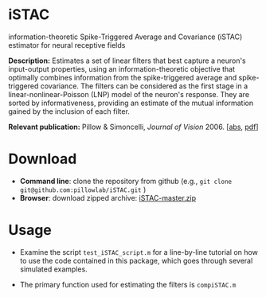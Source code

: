 # iSTAC
information-theoretic Spike-Triggered Average and Covariance (iSTAC)
estimator for neural receptive fields

**Description:** Estimates a set of linear filters that best capture a
 neuron's input-output properties, using an information-theoretic
 objective that optimally combines information from the
 spike-triggered average and spike-triggered covariance. The filters
 can be considered as the first stage in a linear-nonlinear-Poisson
 (LNP) model of the neuron's response. They are sorted by
 informativeness, providing an estimate of the mutual information
 gained by the inclusion of each filter.

**Relevant publication:**
Pillow & Simoncelli, *Journal of Vision*
2006. [[abs](http://pillowlab.princeton.edu/pubs/abs_iSTAC_JOV06.html),
      [pdf](http://pillowlab.princeton.edu/pubs/pillow_simoncelli_iSTAC_JOV06.pdf)]

Download
==========

* **Command line**: clone the repository from github (e.g., ```git
  clone git@github.com:pillowlab/iSTAC.git``` )
* **Browser**:  download zipped archive:  [iSTAC-master.zip](https://github.com/pillowlab/iSTAC/archive/master.zip)


Usage
=====

* Examine the script `test_iSTAC_script.m` for a line-by-line tutorial
on how to use the code contained in this package, which goes through
several simulated examples.

* The primary function used for estimating the filters is `compiSTAC.m`
